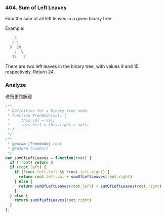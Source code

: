 ### 404. Sum of Left Leaves

Find the sum of all left leaves in a given binary tree.

Example:

```js
    3
   / \
  9  20
    /  \
   15   7
```

There are two left leaves in the binary tree, with values 9 and 15 respectively. Return 24.

### Analyze

递归思路解题

```js
/**
 * Definition for a binary tree node.
 * function TreeNode(val) {
 *     this.val = val;
 *     this.left = this.right = null;
 * }
 */
/**
 * @param {TreeNode} root
 * @return {number}
 */
var sumOfLeftLeaves = function(root) {
  if (!root) return 0
  if (root.left) {
    if (!root.left.left && !root.left.right) {
      return root.left.val + sumOfLeftLeaves(root.right)
    } else {
      return sumOfLeftLeaves(root.left) + sumOfLeftLeaves(root.right)
    }
  } else {
    return sumOfLeftLeaves(root.right)
  }
};
```
